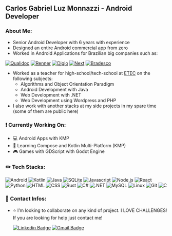 ## Carlos Gabriel Luz Monnazzi - Android Developer


### About Me:
- Senior Android Developer with 6 years with experience
- Designed an entire Android commercial app from zero
- Worked in Android Applications for Brazilian big companies such as:

[![Qualidoc](https://img.shields.io/badge/Qualidoc-197fdb?style=for-the-badge)](https://www.qualidoc.com.br/)
[![Renner](https://img.shields.io/badge/Renner-d71920?style=for-the-badge)](https://www.lojasrenner.com.br/)
[![Digio](https://img.shields.io/badge/Digio-1f2d54?style=for-the-badge)](https://www.digio.com.br/)
[![Next](https://img.shields.io/badge/Next-00ff60?style=for-the-badge)](https://next.me/)
[![Bradesco](https://img.shields.io/badge/Bradesco-cc092f?style=for-the-badge)](https://banco.bradesco/html/classic/index.shtm)

- Worked as a teacher for high-school/tech-school at [ETEC](https://www.cps.sp.gov.br/etec/) on the following subjects:
  - Algorithms and Object Orientation Paradigm
  - Android Development with Java
  - Web Development with .NET
  - Web Development using Wordpress and PHP 
- I also work with another stacks at my side projects in my spare time (some of them are public here)


### :exclamation: Currently Working On:
- :computer: Android Apps with KMP
- :thought_balloon: Learning Compose and Kotlin Multi-Platform (KMP)  
- :video_game: Games with GDScript with Godot Engine

  
### :pencil2: Tech Stacks:
![Android](https://img.shields.io/badge/Android-003C71?style=flat&logo=android&logoColor=white)
![Kotlin](https://img.shields.io/badge/Kotlin-003C71?style=flat&logo=kotlin&logoColor=white)
![Java](https://img.shields.io/badge/Java-003C71?style=flat)
![SQLite](https://img.shields.io/badge/SQLite-003C71?style=flat&logo=sqlite&logoColor=white)
![Javascript](https://img.shields.io/badge/Javascript-003C71?style=flat&logo=javascript&logoColor=white)
![Node.js](https://img.shields.io/badge/Node.js-003C71?style=flat&logo=nodedotjs&logoColor=white)
![React](https://img.shields.io/badge/React-003C71?style=flat&logo=react&logoColor=white)
![Python](https://img.shields.io/badge/Python-003C71?style=flat&logo=python&logoColor=white)
![HTML](https://img.shields.io/badge/HTML-003C71?style=flat&logo=html5&logoColor=white)
![CSS](https://img.shields.io/badge/CSS-003C71?style=flat&logo=css3&logoColor=white)
![Rust](https://img.shields.io/badge/Rust-003C71?style=flat&logo=rust&logoColor=white)
![C#](https://img.shields.io/badge/C%23-003C71?style=flat)
![.NET](https://img.shields.io/badge/.NET-003C71?style=flat&logo=dotnet&logoColor=white)
![MySQL](https://img.shields.io/badge/MySQL-003C71?style=flat&logo=mysql&logoColor=white)
![Linux](https://img.shields.io/badge/Linux-003C71?style=flat&logo=linux&logoColor=white)
![Git](https://img.shields.io/badge/Git-003C71?style=flat&logo=git&logoColor=white)
![C](https://img.shields.io/badge/C-003C71?style=flat&logo=c&logoColor=white)



### :e-mail: Contact Infos:
- :star: I’m looking to collaborate on any kind of project. I LOVE CHALLENGES! If you are looking for help just contact me!
  
  [![Linkedin Badge](https://img.shields.io/badge/LinkedIn-2B66B2?style=flat-square&logo=Linkedin&logoColor=white)](https://www.linkedin.com/in/carlos-gabriel-luz-monnazzi-340201156)
  [![Gmail Badge](https://img.shields.io/badge/Gmail-BF3030?style=flat-square&logo=Gmail&logoColor=white)](mailto:carlosgabrielmaster@gmail.com)
